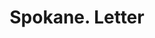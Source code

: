 ---
doi: 10.7916/D80Z8FGC
date_other: '1890'
date_other_textual: 1890-1899
form: correspondence
genre:
- Letters (correspondence)
name:
- Spokane
object_in_context_url: https://biggert.cul.columbia.edu/items/view/ave_biggert_01599
subject_hierarchical_geographic:
- Spokane, Washington, United States
subject_name:
- Spokane
title: Spokane. Letter
sort_title: Spokane. Letter
call_number: ave_biggert_01599
coordinates:
- 47.65888888888889,-117.42500000000001
pid: ave_biggert_01599
identifiers: ave_biggert_01599
canvas_id: ldpd:396858
permalink: "/items/ave_biggert_01599/"
layout: iiif-image-page
---